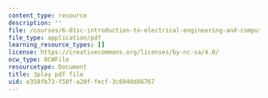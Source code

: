 ```yaml
---
content_type: resource
description: ''
file: /courses/6-01sc-introduction-to-electrical-engineering-and-computer-science-i-spring-2011/e358fb73f50fa20ffecf3c6040d86767_SpS3ud58yTI.pdf
file_type: application/pdf
learning_resource_types: []
license: https://creativecommons.org/licenses/by-nc-sa/4.0/
ocw_type: OCWFile
resourcetype: Document
title: 3play pdf file
uid: e358fb73-f50f-a20f-fecf-3c6040d86767
---
```

